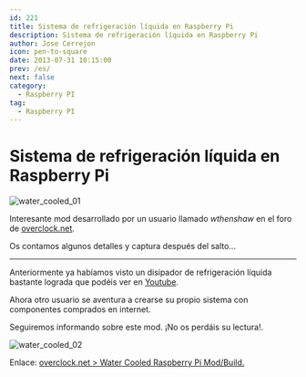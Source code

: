 ```yaml
---
id: 221
title: Sistema de refrigeración líquida en Raspberry Pi
description: Sistema de refrigeración líquida en Raspberry Pi
author: Jose Cerrejon
icon: pen-to-square
date: 2013-07-31 10:15:00
prev: /es/
next: false
category:
  - Raspberry PI
tag:
  - Raspberry PI
---
```


# Sistema de refrigeración líquida en Raspberry Pi

![water_cooled_01](/images/2013/07/water_cooled_01.jpg)

Interesante mod desarrollado por un usuario llamado *wthenshaw* en el foro de [overclock.net](http://www.overclock.net).

Os contamos algunos detalles y captura después del salto...

- - -
Anteriormente ya habíamos visto un disipador de refrigeración líquida bastante lograda que podéis ver en [Youtube](http://www.youtube.com/watch?v=xwc7Hs33cAk).

Ahora otro usuario se aventura a crearse su propio sistema con componentes comprados en internet. 

Seguiremos informando sobre este mod. ¡No os perdáis su lectura!.

![water_cooled_02](/images/2013/07/water_cooled_02.jpg)

Enlace: [overclock.net > Water Cooled Raspberry Pi Mod/Build.](http://www.overclock.net/t/1410604/build-log-water-cooled-raspberry-pi-mod-build)
